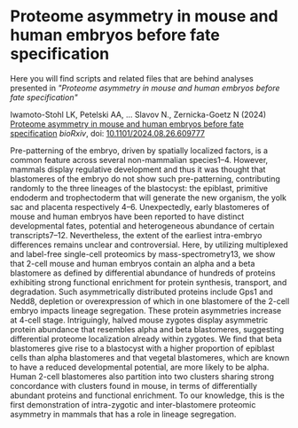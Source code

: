 # Proteome asymmetry in mouse and human embryos before fate specification



Here you will find scripts and related files that are behind analyses presented in *"Proteome asymmetry in mouse and human embryos before fate specification"*

Iwamoto-Stohl LK, Petelski AA, ... Slavov N., Zernicka-Goetz N (2024)
[Proteome asymmetry in mouse and human embryos before fate specification](https://www.biorxiv.org/content/10.1101/2024.08.26.609777v1)
*bioRxiv*,   doi: [10.1101/2024.08.26.609777](https://doi.org/10.1101/2024.08.26.609777)



Pre-patterning of the embryo, driven by spatially localized factors, is a common feature across several non-mammalian species1–4. However, mammals display regulative development and thus it was thought that blastomeres of the embryo do not show such pre-patterning, contributing randomly to the three lineages of the blastocyst: the epiblast, primitive endoderm and trophectoderm that will generate the new organism, the yolk sac and placenta respectively 4–6. Unexpectedly, early blastomeres of mouse and human embryos have been reported to have distinct developmental fates, potential and heterogeneous abundance of certain transcripts7–12. Nevertheless, the extent of the earliest intra-embryo differences remains unclear and controversial. Here, by utilizing multiplexed and label-free single-cell proteomics by mass-spectrometry13, we show that 2-cell mouse and human embryos contain an alpha and a beta blastomere as defined by differential abundance of hundreds of proteins exhibiting strong functional enrichment for protein synthesis, transport, and degradation. Such asymmetrically distributed proteins include Gps1 and Nedd8, depletion or overexpression of which in one blastomere of the 2-cell embryo impacts lineage segregation. These protein asymmetries increase at 4-cell stage. Intriguingly, halved mouse zygotes display asymmetric protein abundance that resembles alpha and beta blastomeres, suggesting differential proteome localization already within zygotes. We find that beta blastomeres give rise to a blastocyst with a higher proportion of epiblast cells than alpha blastomeres and that vegetal blastomeres, which are known to have a reduced developmental potential, are more likely to be alpha. Human 2-cell blastomeres also partition into two clusters sharing strong concordance with clusters found in mouse, in terms of differentially abundant proteins and functional enrichment. To our knowledge, this is the first demonstration of intra-zygotic and inter-blastomere proteomic asymmetry in mammals that has a role in lineage segregation.
